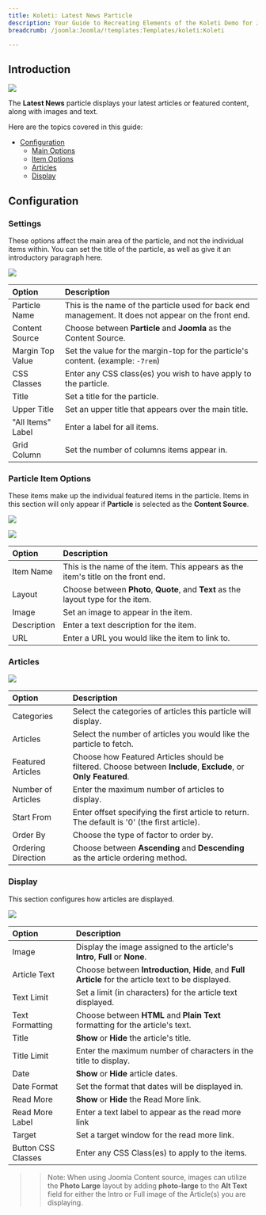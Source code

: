 ```yaml
---
title: Koleti: Latest News Particle
description: Your Guide to Recreating Elements of the Koleti Demo for Joomla
breadcrumb: /joomla:Joomla/!templates:Templates/koleti:Koleti

---
```


## Introduction

![](assets/particle_latestnews1.png)

The **Latest News** particle displays your latest articles or featured content, along with images and text.

Here are the topics covered in this guide:

* [Configuration](#configuration)
    - [Main Options](#settings)
    - [Item Options](#particle-item-options)
    - [Articles](#articles)
    - [Display](#display)

## Configuration

### Settings 

These options affect the main area of the particle, and not the individual items within. You can set the title of the particle, as well as give it an introductory paragraph here.

![](assets/particle_latestnews2.png)

| Option            | Description                                                                                         |
| :-----            | :-----                                                                                              |
| Particle Name     | This is the name of the particle used for back end management. It does not appear on the front end. |
| Content Source    | Choose between **Particle** and **Joomla** as the Content Source.                                   |
| Margin Top Value  | Set the value for the margin-top for the particle's content. (example: `-7rem`)                     |
| CSS Classes       | Enter any CSS class(es) you wish to have apply to the particle.                                     |
| Title             | Set a title for the particle.                                                                       |
| Upper Title       | Set an upper title that appears over the main title.                                                |
| "All Items" Label | Enter a label for all items.                                                                        |
| Grid Column       | Set the number of columns items appear in.                                                          |

### Particle Item Options

These items make up the individual featured items in the particle. Items in this section will only appear if **Particle** is selected as the **Content Source**.

![](assets/particle_latestnews3.png)

![](assets/particle_latestnews4.png)

| Option      | Description                                                                              |
| :-----      | :-----                                                                                   |
| Item Name   | This is the name of the item. This appears as the item's title on the front end.         |
| Layout      | Choose between **Photo**, **Quote**, and **Text** as the layout type for the item. |
| Image       | Set an image to appear in the item.                                                      |
| Description | Enter a text description for the item.                                                   |
| URL         | Enter a URL you would like the item to link to.                                          |

### Articles

![](assets/particle_latestnews5.png)

| Option             | Description                                                                                                     |
| :-----             | :-----                                                                                                          |
| Categories         | Select the categories of articles this particle will display.                                                   |
| Articles           | Select the number of articles you would like the particle to fetch.                                             |
| Featured Articles  | Choose how Featured Articles should be filtered. Choose between **Include**, **Exclude**, or **Only Featured**. |
| Number of Articles | Enter the maximum number of articles to display.                                                                |
| Start From         | Enter offset specifying the first article to return. The default is '0' (the first article).                    |
| Order By           | Choose the type of factor to order by.                                                                          |
| Ordering Direction | Choose between **Ascending** and **Descending** as the article ordering method.                                 |

### Display

This section configures how articles are displayed.

![](assets/particle_latestnews6.png)

| Option             | Description                                                                                           |
| :-----             | :-----                                                                                                |
| Image              | Display the image assigned to the article's **Intro**, **Full** or **None**.                          |
| Article Text       | Choose between **Introduction**, **Hide**, and **Full Article** for the article text to be displayed. |
| Text Limit         | Set a limit (in characters) for the article text displayed.                                           |
| Text Formatting    | Choose between **HTML** and **Plain Text** formatting for the article's text.                         |
| Title              | **Show** or **Hide** the article's title.                                                             |
| Title Limit        | Enter the maximum number of characters in the title to display.                                       |
| Date               | **Show** or **Hide** article dates.                                                                   |
| Date Format        | Set the format that dates will be displayed in.                                                       |
| Read More          | **Show** or **Hide** the Read More link.                                                              |
| Read More Label    | Enter a text label to appear as the read more link                                                    |
| Target             | Set a target window for the read more link.                                                           |
| Button CSS Classes | Enter any CSS Class(es) to apply to the items.                                                        |

>> Note: When using Joomla Content source, images can utilize the **Photo Large** layout by adding **photo-large** to the **Alt Text** field for either the Intro or Full image of the Article(s) you are displaying.
